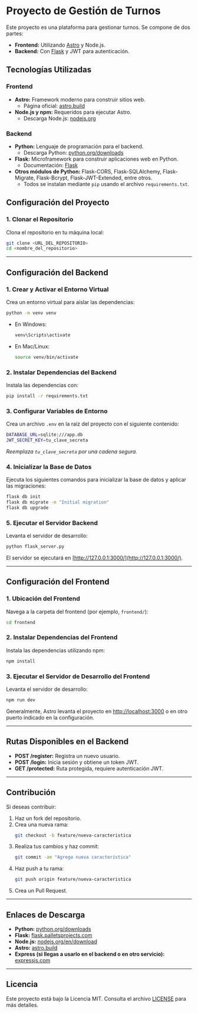 # Proyecto de Gestión de Turnos

Este proyecto es una plataforma para gestionar turnos. Se compone de dos partes:

- **Frontend:** Utilizando [Astro](https://astro.build/) y Node.js.
- **Backend:** Con [Flask](https://flask.palletsprojects.com/) y JWT para autenticación.

## Tecnologías Utilizadas

### Frontend
- **Astro:** Framework moderno para construir sitios web.  
  - Página oficial: [astro.build](https://astro.build/)
- **Node.js y npm:** Requeridos para ejecutar Astro.  
  - Descarga Node.js: [nodejs.org](https://nodejs.org/en/download/)

### Backend
- **Python:** Lenguaje de programación para el backend.  
  - Descarga Python: [python.org/downloads](https://www.python.org/downloads/)
- **Flask:** Microframework para construir aplicaciones web en Python.  
  - Documentación: [Flask](https://flask.palletsprojects.com/)
- **Otros módulos de Python:** Flask-CORS, Flask-SQLAlchemy, Flask-Migrate, Flask-Bcrypt, Flask-JWT-Extended, entre otros.  
  - Todos se instalan mediante `pip` usando el archivo `requirements.txt`.

## Configuración del Proyecto

### 1. Clonar el Repositorio
Clona el repositorio en tu máquina local:

```bash
git clone <URL_DEL_REPOSITORIO>
cd <nombre_del_repositorio>
```

---

## Configuración del Backend

### 1. Crear y Activar el Entorno Virtual
Crea un entorno virtual para aislar las dependencias:

```bash
python -m venv venv
```

- En Windows:
  ```bash
  venv\Scripts\activate
  ```
- En Mac/Linux:
  ```bash
  source venv/bin/activate
  ```

### 2. Instalar Dependencias del Backend
Instala las dependencias con:

```bash
pip install -r requirements.txt
```

### 3. Configurar Variables de Entorno
Crea un archivo `.env` en la raíz del proyecto con el siguiente contenido:

```bash
DATABASE_URL=sqlite:///app.db
JWT_SECRET_KEY=tu_clave_secreta
```

_Reemplaza `tu_clave_secreta` por una cadena segura._

### 4. Inicializar la Base de Datos
Ejecuta los siguientes comandos para inicializar la base de datos y aplicar las migraciones:

```bash
flask db init
flask db migrate -m "Initial migration"
flask db upgrade
```

### 5. Ejecutar el Servidor Backend
Levanta el servidor de desarrollo:

```bash
python flask_server.py
```

El servidor se ejecutará en [http://127.0.0.1:3000/](http://127.0.0.1:3000/).

---

## Configuración del Frontend

### 1. Ubicación del Frontend
Navega a la carpeta del frontend (por ejemplo, `frontend/`):

```bash
cd frontend
```

### 2. Instalar Dependencias del Frontend
Instala las dependencias utilizando npm:

```bash
npm install
```

### 3. Ejecutar el Servidor de Desarrollo del Frontend
Levanta el servidor de desarrollo:

```bash
npm run dev
```

Generalmente, Astro levanta el proyecto en [http://localhost:3000](http://localhost:3000) o en otro puerto indicado en la configuración.

---

## Rutas Disponibles en el Backend

- **POST /register:** Registra un nuevo usuario.
- **POST /login:** Inicia sesión y obtiene un token JWT.
- **GET /protected:** Ruta protegida, requiere autenticación JWT.

---

## Contribución

Si deseas contribuir:

1. Haz un fork del repositorio.
2. Crea una nueva rama:  
   ```bash
   git checkout -b feature/nueva-caracteristica
   ```
3. Realiza tus cambios y haz commit:  
   ```bash
   git commit -am "Agrega nueva característica"
   ```
4. Haz push a tu rama:  
   ```bash
   git push origin feature/nueva-caracteristica
   ```
5. Crea un Pull Request.

---

## Enlaces de Descarga

- **Python:** [python.org/downloads](https://www.python.org/downloads/)
- **Flask:** [flask.palletsprojects.com](https://flask.palletsprojects.com/)
- **Node.js:** [nodejs.org/en/download](https://nodejs.org/en/download/)
- **Astro:** [astro.build](https://astro.build/)
- **Express (si llegas a usarlo en el backend o en otro servicio):** [expressjs.com](https://expressjs.com/)

---

## Licencia

Este proyecto está bajo la Licencia MIT. Consulta el archivo [LICENSE](LICENSE) para más detalles.

